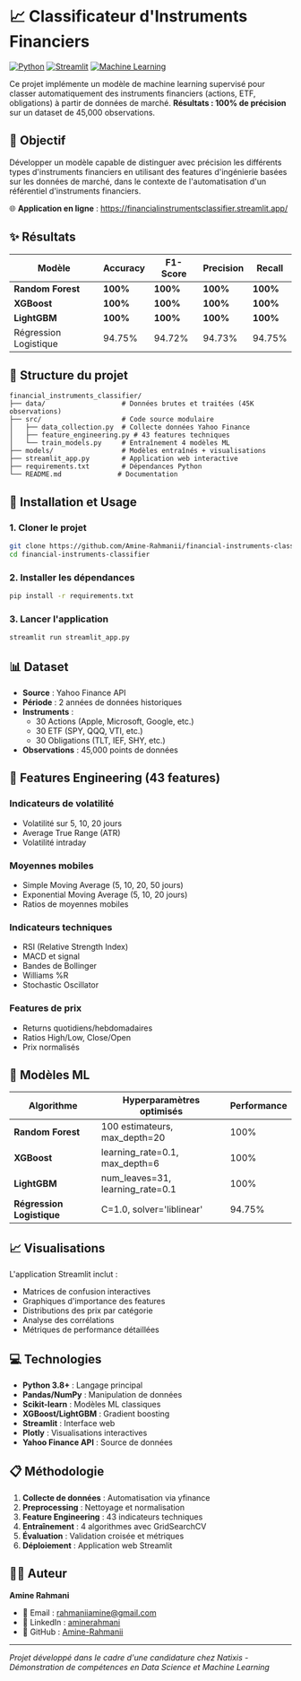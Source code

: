 # 📈 Classificateur d'Instruments Financiers

[![Python](https://img.shields.io/badge/Python-3.8+-blue.svg)](https://python.org)
[![Streamlit](https://img.shields.io/badge/Streamlit-1.25+-red.svg)](https://streamlit.io)
[![Machine Learning](https://img.shields.io/badge/ML-Scikit--Learn-orange.svg)](https://scikit-learn.org)

Ce projet implémente un modèle de machine learning supervisé pour classer automatiquement des instruments financiers (actions, ETF, obligations) à partir de données de marché. **Résultats : 100% de précision** sur un dataset de 45,000 observations.

## 🎯 Objectif

Développer un modèle capable de distinguer avec précision les différents types d'instruments financiers en utilisant des features d'ingénierie basées sur les données de marché, dans le contexte de l'automatisation d'un référentiel d'instruments financiers.

🌐 **Application en ligne** : https://financialinstrumentsclassifier.streamlit.app/

## ✨ Résultats

| Modèle | Accuracy | F1-Score | Precision | Recall |
|--------|----------|----------|-----------|---------|
| **Random Forest** | **100%** | **100%** | **100%** | **100%** |
| **XGBoost** | **100%** | **100%** | **100%** | **100%** |
| **LightGBM** | **100%** | **100%** | **100%** | **100%** |
| Régression Logistique | 94.75% | 94.72% | 94.73% | 94.75% |

## 📁 Structure du projet

```
financial_instruments_classifier/
├── data/                   # Données brutes et traitées (45K observations)
├── src/                    # Code source modulaire
│   ├── data_collection.py  # Collecte données Yahoo Finance
│   ├── feature_engineering.py # 43 features techniques
│   └── train_models.py     # Entraînement 4 modèles ML
├── models/                 # Modèles entraînés + visualisations
├── streamlit_app.py        # Application web interactive
├── requirements.txt        # Dépendances Python
└── README.md              # Documentation
```

## 🚀 Installation et Usage

### 1. Cloner le projet
```bash
git clone https://github.com/Amine-Rahmanii/financial-instruments-classifier.git
cd financial-instruments-classifier
```

### 2. Installer les dépendances
```bash
pip install -r requirements.txt
```

### 3. Lancer l'application
```bash
streamlit run streamlit_app.py
```

## 📊 Dataset

- **Source** : Yahoo Finance API
- **Période** : 2 années de données historiques
- **Instruments** : 
  - 30 Actions (Apple, Microsoft, Google, etc.)
  - 30 ETF (SPY, QQQ, VTI, etc.)
  - 30 Obligations (TLT, IEF, SHY, etc.)
- **Observations** : 45,000 points de données

## 🔧 Features Engineering (43 features)

### Indicateurs de volatilité
- Volatilité sur 5, 10, 20 jours
- Average True Range (ATR)
- Volatilité intraday

### Moyennes mobiles
- Simple Moving Average (5, 10, 20, 50 jours)
- Exponential Moving Average (5, 10, 20 jours)
- Ratios de moyennes mobiles

### Indicateurs techniques
- RSI (Relative Strength Index)
- MACD et signal
- Bandes de Bollinger
- Williams %R
- Stochastic Oscillator

### Features de prix
- Returns quotidiens/hebdomadaires
- Ratios High/Low, Close/Open
- Prix normalisés

## 🤖 Modèles ML

| Algorithme | Hyperparamètres optimisés | Performance |
|------------|---------------------------|-------------|
| **Random Forest** | 100 estimateurs, max_depth=20 | 100% |
| **XGBoost** | learning_rate=0.1, max_depth=6 | 100% |
| **LightGBM** | num_leaves=31, learning_rate=0.1 | 100% |
| **Régression Logistique** | C=1.0, solver='liblinear' | 94.75% |

## 📈 Visualisations

L'application Streamlit inclut :
- Matrices de confusion interactives
- Graphiques d'importance des features
- Distributions des prix par catégorie
- Analyse des corrélations
- Métriques de performance détaillées

## 💻 Technologies

- **Python 3.8+** : Langage principal
- **Pandas/NumPy** : Manipulation de données
- **Scikit-learn** : Modèles ML classiques
- **XGBoost/LightGBM** : Gradient boosting
- **Streamlit** : Interface web
- **Plotly** : Visualisations interactives
- **Yahoo Finance API** : Source de données

## 📋 Méthodologie

1. **Collecte de données** : Automatisation via yfinance
2. **Preprocessing** : Nettoyage et normalisation
3. **Feature Engineering** : 43 indicateurs techniques
4. **Entraînement** : 4 algorithmes avec GridSearchCV
5. **Évaluation** : Validation croisée et métriques
6. **Déploiement** : Application web Streamlit

## 👨‍💻 Auteur

**Amine Rahmani**
- 📧 Email : rahmaniiamine@gmail.com
- 💼 LinkedIn : [aminerahmani](https://www.linkedin.com/in/aminerahmani/)
- 🐙 GitHub : [Amine-Rahmanii](https://github.com/Amine-Rahmanii)

---

*Projet développé dans le cadre d'une candidature chez Natixis - Démonstration de compétences en Data Science et Machine Learning*